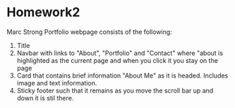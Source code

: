 # Homework2
Marc Strong Portfolio webpage consists of the following:
1. Title
2. Navbar with links to "About", "Portfolio" and "Contact" where "about is highlighted as the current page and when you click it you stay on the page
3. Card that contains brief information "About Me" as it is headed.  Includes image and text information.
4. Sticky footer such that it remains as you move the scroll bar up and down it is stil there.

